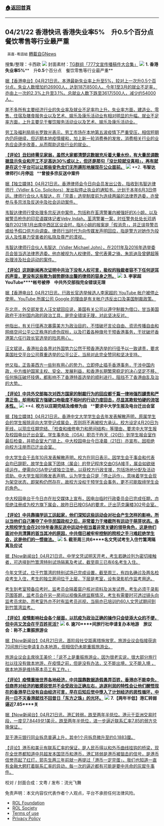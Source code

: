 ###  [:house:返回首頁](https://github.com/ourhimalayas/txt)
---


## 04/21/22 香港快讯 香港失业率5%　升0.5个百分点　餐饮零售等行业最严重
` 英喜-粵語組` [轉載自GNews](https://gnews.org/zh-hans/2386020/)

搜集/整理：卡西欧
![](https://assets.gnews.org/wp-content/uploads/2022/04/0421fenmian.jpg)
封面素材：[TG群组「777文宣传播稿件大合集」](https://t.me/hkposter777)
![](https://assets.gnews.org/wp-content/uploads/2022/04/2022-04-21-1.png)
**1. ****香港失业率****5%****　升****0.5****个百分点　餐饮零售等行业最严重**

[据【香港电台】04月21日讯，本港最新失业率上升至5%，较对上一次升0.5个百分点，失业人数增加约26900人，达到18万8500人。今年1至3月的就业不足率，亦由上一次的2.3%上升至3.1%。总就业人数下跌至361万500人，减少约54000人。](https://news.rthk.hk/rthk/ch/component/k2/1645013-20220421.htm)

[差不多所有主要经济行业的失业率及就业不足率均上升。失业率方面，建造业、零售、住宿及膳食服务业以及艺术、娱乐及康乐活动业有相对明显的升幅。就业不足率方面，上升主要见于餐饮服务活动业以及艺术、娱乐及康乐活动业。](https://news.rthk.hk/rthk/ch/component/k2/1645013-20220421.htm)

[劳工及福利局局长罗致光表示，劳工市场在本地第五波疫情下严重受压，相信短期内仍将继续，但近期本地疫情缓和，加上新一轮消费券的发放，消费相关行业的业务应会逐步改善，从而帮助这些行业的就业。](https://news.rthk.hk/rthk/ch/component/k2/1645013-20220421.htm)

**[【评论】丑妇终需见家翁，虽然大家都清楚这数据充斥着大量水份，有大量民调数据显示失业和开工不足高达30%或以上，但还是那句「没比较就没真相」，再有就是在这个平台可以让那些变色龙们无所遁形地展现在公众面前。](https://news.rthk.hk/rthk/ch/component/k2/1645013-20220421.htm)**
![](https://assets.gnews.org/wp-content/uploads/2022/04/2022-04-21-2.png)
**2. ****韦智达律师行****6****月停运****   ****曾接多宗反送中案件**

[据【独立媒体】04月21日讯，香港律师会今日向会员发出公告，指收到韦智达律师行（Vidler & Co. Solicitors）发出拟停止执业的通知书，计划于本年6月3日停运。律师行合伙人韦智达，在「完善」选举制度前为连续两届的法律界选委，亦曾参与多宗涉及反送中及社会运动案件。](https://www.inmediahk.net/node/社運/韋智達律師行6月停運-曾接多宗反送中案件)

[韦智达律师行曾处理多宗反送中案件，包括称在荃湾警署内被强奸的X小姐，以及被警员枪伤的印尼语媒体记者Veby Indah。荃湾警署一案，时任警务处处长邓炳强在2021年1月出席中西区区议会时，指X小姐的报案是「假消息」，并正误导警员或给予假口供方向调查。律师行当时代为向传媒发声明回应，指是警方对她作为投诉人及性暴力受害者的私隐及尊严的漠视。](https://www.inmediahk.net/node/社運/韋智達律師行6月停運-曾接多宗反送中案件)

[韦智达律师行合伙人韦智达（Vidler Michael John），在2011年及2016年选举委员会皆当选法律界选委。他亦被视为人权律师，曾代表黄之锋、朱凯迪及曾健超等处理涉及社会运动的案件。](https://www.inmediahk.net/node/社運/韋智達律師行6月停運-曾接多宗反送中案件)

**[【评论】这则新闻再次证明中共治下没有人权可言，极权的独裁者容不下任何逆耳的声音，更没有这些敢为弱势群体出聱的律师的容身之所。](https://www.inmediahk.net/node/社運/韋智達律師行6月停運-曾接多宗反送中案件)**
![](https://assets.gnews.org/wp-content/uploads/2022/04/2022-04-21-3.png)
**3. ****李家超****YouTube****帐号被停　中共外交部指完全错误无理**

[据【香港电台】04月21日讯，行政长官选举候选人李家超的 YouTube 帐户被停止使用，YouTube 所属公司 Google 的理由是有关帐户违反出口及美国制裁政策。](https://news.rthk.hk/rthk/ch/component/k2/1645006-20220421.htm)

[在北京，外交部发言人汪文斌回应说，美国有关公司以遵守制裁为借口，甘当美国政府干涉别国内政的政治工具，是完全错误无理，对此坚决反对。](https://news.rthk.hk/rthk/ch/component/k2/1645006-20220421.htm)

[他指出，有关行径再次暴露美方为政治目的，不惜破坏言论自由、资讯传播自由和网络空间公平公正秩序的虚伪双标，以及打着各种旗号干预香港事务，干扰破坏香港第六任行政长官选举的险恶用心。](https://news.rthk.hk/rthk/ch/component/k2/1645006-20220421.htm)

[汪文斌说，香港社会各界对外国势力公然干预香港选举的行径予以一致谴责，要求美国社交平台公司尊重选举的公平公正，当局对此完全赞同和坚决支持。](https://news.rthk.hk/rthk/ch/component/k2/1645006-20220421.htm)

[他又指，正告美西方一些别有用心的势力，立即停止插手香港事务，干涉中国内政，中方维护国家主权、安全、发展利益，和香港长期繁荣稳定的决心坚定不移，任何施压破坏技俩，都影响不了香港特首选举的顺利进行，阻挡不了香港由乱及治的大势。](https://news.rthk.hk/rthk/ch/component/k2/1645006-20220421.htm)

**[【评论】中共外交部每次对西方国家的制裁行为的回应都千篇一律地强烈讉责和严肃正告，却用和官方强硬口吻极度不相衬的行动力度回击，尽显其欺软怕硬的流氓本性。](https://news.rthk.hk/rthk/ch/component/k2/1645006-20220421.htm)**
![](https://assets.gnews.org/wp-content/uploads/2022/04/2022-04-21-4.png)
**4. ****校方以庄期完结及维修为由****   ****要求中大学生报及电台迁出会室**

[据【独立媒体】04月21日讯，香港中文大学学生会去年发表解散声明，原属学生会的学生报除非向大学登记成属会，否则将不再被校方承认。校方设定4月20日为死线，以现庄任期完结、「检查和维修电力和房间结构」等理由，要求中大学生报及校园电台迁出会室。学生事务处（OSA）职员于昨天（20日）到学生报会室作最后检查，并把会室大门锁上。中大校园电台今日凌晨（21日）亦宣布，因拒绝向校方注册而已迁出会室。](https://www.inmediahk.net/node/社運/校方以莊期完結及維修為由-要求中大學生報及電台遷出會室)

[中大学生会于去年10月发表解散声明，校方在同日表示，因学生会干事会和代表会均已辞职，故学生会属下团体（属会）的登记程序交由OSA接手，属会如欲继续运作，便需向OSA登记或独立注册，以获校方行政支援，包括场地分配及活动资助。中大学生报同晚发表声明，认为学生会只是「停止运作」，意味着学生会现为架空状态，即架构仍然存在，故校方没权干预学生会事务，更不可能取缔学生会的角色。](https://www.inmediahk.net/node/社運/校方以莊期完結及維修為由-要求中大學生報及電台遷出會室)

[中大校园电台于今日亦在社交媒体上宣布，因电台临时行政委员会已完成任期，亦拒绝注册成为校方旗下属会，故昨日已按OSA的要求，迁出范克廉楼302号会室。](https://www.inmediahk.net/node/社運/校方以莊期完結及維修為由-要求中大學生報及電台遷出會室)

**[【评论】中共靠搞学运工运起家，他们深知这些运动会对社会产生怎样的影响，所以当他们自己篡夺了中华民国政权之后，非常着力于堵截所有运动于萌芽状态。各大院校学生会在2019年香港反送中运动中担当着非常关键的领导角色，这是他们面对中共清算的首当其冲的原因，中共借已被牢牢控制的院校之手刁难赶绝学生会，这是他们的一惯做法。](https://www.inmediahk.net/node/社運/校方以莊期完結及維修為由-要求中大學生報及電台遷出會室)**
![](https://assets.gnews.org/wp-content/uploads/2022/04/2022-04-21-5.png)
**5. ****截至周三共****6****名文凭试考生入住竹篙湾隔离及应试**

[据【Now新闻台】04月21日讯，中学文凭试明天开考，考生若确诊列为密切接触者，可选择到竹篙湾特别试场隔离及考试，截至周三已有6名考生入住。](https://news.now.com/home/local/player?newsId=473467)

[今年文凭试，位于竹篙湾的特别试场已完成设置，截至周三，有四名确诊及两名检疫考生入住，考生的独立房间位于上层，下层是考室，设有录影机作监考用途。](https://news.now.com/home/local/player?newsId=473467)

[考生到考室预备应考时，监考员会隔着窗户核对资料及派发试卷，考生必须于录影范围答题，监考员会在另一房间以视像系统监察情况，考生有需要时可透过镜头向监考员求助，而考室外亦不时有监考员巡视，当局亦已培训约60人文凭试期间到到竹篙湾监考。](https://news.now.com/home/local/player?newsId=473467)

**[【评论】疫情影响社会各个层面，以抗疫为政治正确的操作只会徒添大众的不便，但中共又怎会在乎百姓死活?](https://news.now.com/home/local/player?newsId=473467)**
![](https://assets.gnews.org/wp-content/uploads/2022/04/2022-04-21-6.png)
**6. ****逾****70****间旅行社申请复办本地游　旅议会：称不上重振旅游业**

[据【Now新闻台】04月21日讯，首阶段社交距离措施放宽，旅游业议会指接获逾70间旅行社申请复办本地游，但相信仍未能重振旅游业。](https://news.now.com/home/local/player?newsId=473420)

[旅游业议会主席徐王美伦：「说不上是重振旅游业，因为很老实说，很大部分旅行社以往没有做本地游，在疫情之前，但是没有办法，又不能出境，又不能入境 ，做本地游是维持基本员工有工作。」](https://news.now.com/home/local/player?newsId=473420)

**[【评论】疫情重挫世界各地经济，中共国靠数据造假愚弄百姓，香港亦不能幸免，但商界对经济的敏感锐觉并不会受政治正确左右，追逐利润的特性会让他们醒悟现在的香港早已没有自由经济可言，早在后知后觉中堕入了计划经济的恶性循环，中共一日不灭香港就找不回昔日「东方之珠」的光环。](https://news.now.com/home/local/player?newsId=473420)**
![](https://assets.gnews.org/wp-content/uploads/2022/04/2022-04-21-7.png)
**7.****【两年半低】港汇转弱逼近****7.85****关**

[据【Now新闻台】04月21日讯，港汇转弱，跌至两年半低位。港元于亚洲交易时段，一度见7.8449兑1美元，跌至两年半低位，进一步逼近联系汇率7.85的弱方兑换保证。](https://news.now.com/home/finance/player?newsId=473456)

[至于港元银行同业拆息普遍上升，其中1个月拆息微升至约0.1883厘。](https://news.now.com/home/finance/player?newsId=473456)

[【评论】港币和美元有联系汇率的保证，是人民币得以和外币曲线挂钩的桥梁，现在全世界都知道中共超发本国货币和港币，港汇转弱是港币被狙击的信号，是港币信誉亮起了红灯，郭先生两三年前就一再提过「港币一定完蛋」，我们也知道一直有金融大鳄盯着联系汇率的异动，每一次的逼近都有可能是要中共命的灰犀牛事件。](https://news.now.com/home/finance/player?newsId=473456)

校对 / 封面合成：文粤 / 发布：流光飞舞

 

免责声明：本文内容仅代表作者个人观点，平台不承担任何法律风险。

- [ROL Foundation](https://rolfoundation.org/)
- [ROL Society](https://rolsociety.org/)
- [Terms of use](https://gnews.org/terms-of-use-3/)
- [Privacy Policy](https://gnews.org/privacy-policy/)
